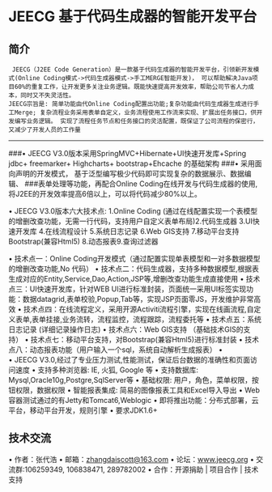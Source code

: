 JEECG 基于代码生成器的智能开发平台
===============
简介
-----------------------------------
     JEECG（J2EE Code Generation）是一款基于代码生成器的智能开发平台，引领新开发模式(Online Coding模式->代码生成器模式->手工MERGE智能开发)， 可以帮助解决Java项目60%的重复工作，让开发更多关注业务逻辑。既能快速提高开发效率，帮助公司节省人力成本，同时又不失灵活性。 
    JEECG宗旨是: 简单功能由代Online Coding配置出功能;复杂功能由代码生成器生成进行手工Merge; 复杂流程业务采用表单自定义，业务流程使用工作流来实现、扩展出任务接口，供开发编写业务逻辑。 实现了流程任务节点和任务接口的灵活配置，既保证了公司流程的保密行，又减少了开发人员的工作量

-----------------------------------
###•	JEECG V3.0版本采用SpringMVC+Hibernate+UI快速开发库+Spring jdbc+ freemarker+ Highcharts+ bootstrap+Ehcache 的基础架构
###•	采用面向声明的开发模式， 基于泛型编写极少代码即可实现复杂的数据展示、数据编辑、
###表单处理等功能，再配合Online Coding在线开发与代码生成器的使用,将J2EE的开发效率提高6倍以上，可以将代码减少80%以上。

•	JEECG V3.0版本六大技术点: 1.Online Coding (通过在线配置实现一个表模型的增删改查功能，无需一行代码，支持用户自定义表单布局)2.代码生成器 3.UI快速开发库 4.在线流程设计 5.系统日志记录 6.Web GIS支持 7.移动平台支持Bootstrap(兼容Html5) 8.动态报表9.查询过滤器

•	技术点一：Online Coding开发模式（通过配置实现单表模型和一对多数据模型的增删改查功能,No 代码） 
•	技术点二：代码生成器，支持多种数据模型,根据表生成对应的Entity,Service,Dao,Action,JSP等,增删改查功能生成直接使用
•	技术点三：UI快速开发库，针对WEB UI进行标准封装，页面统一采用UI标签实现功能：数据datagrid,表单校验,Popup,Tab等，实现JSP页面零JS，开发维护非常高效
•	技术点四：在线流程定义，采用开源Activiti流程引擎，实现在线画流程,自定义表单,表单挂接,业务流转，流程监控，流程跟踪，流程委托等
•	技术点五：系统日志记录 (详细记录操作日志)
•	技术点六：Web GIS支持 （基础技术GIS的支持）
•	技术点七：移动平台支持，对Bootstrap(兼容Html5)进行标准封装 
•	技术点八：动态报表功能（用户输入一个sql，系统自动解析生成报表）
•	
•	JEECG V3.0,经过了专业压力测试,性能测试，保证后台数据的准确性和页面访问速度
•	支持多种浏览器: IE, 火狐, Google 等
•	支持数据库: Mysql,Oracle10g,Postgre,SqlServer等
•	基础权限: 用户，角色，菜单权限，按钮权限，数据权限
•	智能报表集成: 简易的图像报表工具和Excel导入导出
•	Web容器测试通过的有Jetty和Tomcat6,Weblogic
•	即将推出功能：分布式部署，云平台，移动平台开发，规则引擎
•	要求JDK1.6+


技术交流
-----------------------------------
•	作者：张代浩
•	邮箱：zhangdaiscott@163.com
•	论坛：www.jeecg.org
•	交流群:106259349, 106838471, 289782002
•	合作：开源捐助 | 项目合作 | 技术支持

